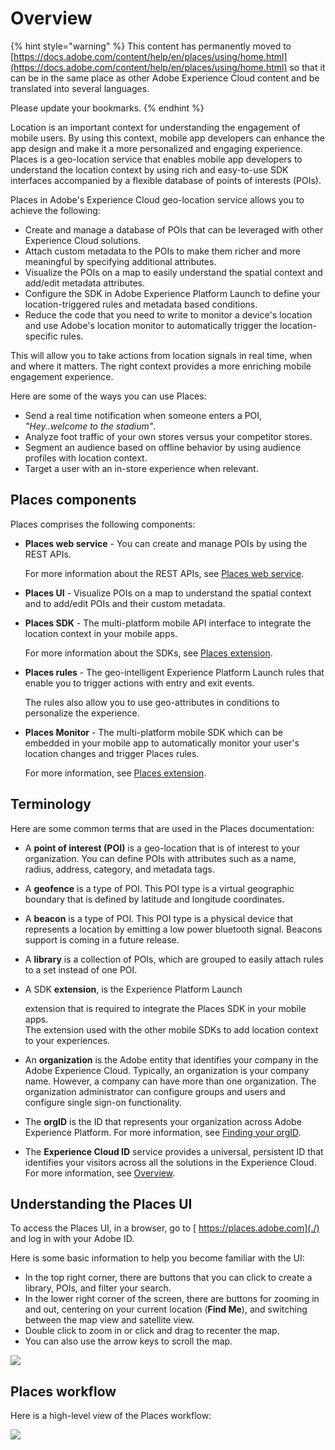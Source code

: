 # Overview

{% hint style="warning" %}
This content has permanently moved to [https://docs.adobe.com/content/help/en/places/using/home.html](https://docs.adobe.com/content/help/en/places/using/home.html) so that it can be in the same place as other Adobe Experience Cloud content and be translated into several languages. 

Please update your bookmarks.
{% endhint %}

Location is an important context for understanding the engagement of mobile users. By using this context, mobile app developers can enhance the app design and make it a more personalized and engaging experience. Places is a geo-location service that enables mobile app developers to understand the location context by using rich and easy-to-use SDK interfaces accompanied by a flexible database of points of interests \(POIs\).

Places in Adobe's Experience Cloud geo-location service allows you to achieve the following:

* Create and manage a database of POIs that can be leveraged with other Experience Cloud solutions.
* Attach custom metadata to the POIs to make them richer and more meaningful by specifying additional attributes. 
* Visualize the POIs on a map to easily understand the spatial context and add/edit metadata attributes. 
* Configure the SDK in Adobe Experience Platform Launch to define your location-triggered rules and metadata based conditions.
* Reduce the code that you need to write to monitor a device's location and use Adobe's location monitor to automatically trigger the location-specific rules.

This will allow you to take actions from location signals in real time, when and where it matters. The right context provides a more enriching mobile engagement experience.

Here are some of the ways you can use Places:

* Send a real time notification when someone enters a POI, _"Hey..welcome to the stadium"_. 
* Analyze foot traffic of your own stores versus your competitor stores.
* Segment an audience based on offline behavior by using audience profiles with location context.
* Target a user with an in-store experience when relevant.

## Places components

Places comprises the following components:

* **Places web service** - You can create and manage POIs by using the REST APIs.

  For more information about the REST APIs, see [Places web service](places-rest-apis/).

* **Places UI** - Visualize POIs on a map to understand the spatial context and to add/edit POIs and their custom metadata.
* **Places SDK** - The multi-platform mobile API interface to integrate the location context in your mobile apps.

  For more information about the SDKs, see [Places extension](configure-places-in-the-sdk/places-extension/).

* **Places rules** - The geo-intelligent Experience Platform Launch rules that enable you to trigger actions with entry and exit events.

  The rules also allow you to use geo-attributes in conditions to personalize the experience.

* **Places Monitor** - The multi-platform mobile SDK which can be embedded in your mobile app to automatically monitor your user's location changes and trigger Places rules.

  For more information, see [Places extension](configure-places-in-the-sdk/places-extension/).

## Terminology

Here are some common terms that are used in the Places documentation:

* A **point of interest \(POI\)** is a geo-location that is of interest to your organization.  You can define POIs with attributes such as a name, radius, address, category, and metadata tags.
* A **geofence** is a type of POI.  This POI type is a virtual geographic boundary that is defined by latitude and longitude coordinates.
* A **beacon** is a type of POI.  This POI type is a physical device that represents a location by emitting a low power bluetooth signal. Beacons support is coming in a future release.
* A **library** is a collection of POIs, which are grouped to easily attach rules to a set instead of one POI. 
* A SDK **extension**, is the Experience Platform Launch

  extension that is required to integrate the Places SDK in your mobile apps.  
  The extension used with the other mobile SDKs to add location context to your experiences.

* An **organization** is the Adobe entity that identifies your company in the Adobe Experience Cloud. Typically, an organization is your company name. However, a company can have more than one organization. The organization administrator can configure groups and users and configure single sign-on functionality.
* The **orgID** is the ID that represents your organization across Adobe Experience Platform.   For more information, see [Finding your orgID](https://forums.adobe.com/thread/2339895).
* The **Experience Cloud ID** service provides a universal, persistent ID that identifies your visitors across all the solutions in the Experience Cloud. For more information, see [Overview](https://marketing.adobe.com/resources/help/en_US/mcvid/).

## Understanding the Places UI

To access the Places UI, in a browser, go to [ https://places.adobe.com](./) and log in with your Adobe ID.

Here is some basic information to help you become familiar with the UI:

* In the top right corner, there are buttons that you can click to create a library, POIs, and filter your search.
* In the lower right corner of the screen, there are buttons for zooming in and out, centering on your current location \(**Find Me**\), and switching between the map view and satellite view.
* Double click to zoom in or click and drag to recenter the map.
* You can also use the arrow keys to scroll the map.

![](.gitbook/assets/location-services.png)

## Places workflow

Here is a high-level view of the Places workflow:

![](.gitbook/assets/places-workflow-diagram-lc-1.png)


